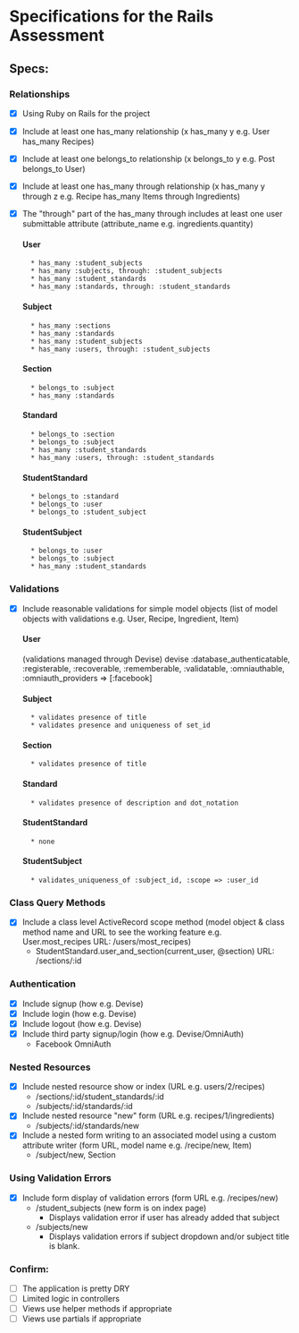 # Specifications for the Rails Assessment

## Specs:

### Relationships

- [x] Using Ruby on Rails for the project
- [x] Include at least one has_many relationship (x has_many y e.g. User has_many Recipes)
- [x] Include at least one belongs_to relationship (x belongs_to y e.g. Post belongs_to User)
- [x] Include at least one has_many through relationship (x has_many y through z e.g. Recipe has_many Items through Ingredients)
- [x] The "through" part of the has_many through includes at least one user submittable attribute (attribute_name e.g. ingredients.quantity)

    #### User 
        * has_many :student_subjects
        * has_many :subjects, through: :student_subjects
        * has_many :student_standards
        * has_many :standards, through: :student_standards

    #### Subject
        * has_many :sections
        * has_many :standards
        * has_many :student_subjects
        * has_many :users, through: :student_subjects

    #### Section
        * belongs_to :subject
        * has_many :standards

    #### Standard
        * belongs_to :section
        * belongs_to :subject
        * has_many :student_standards
        * has_many :users, through: :student_standards

    #### StudentStandard
        * belongs_to :standard
        * belongs_to :user
        * belongs_to :student_subject
    
    #### StudentSubject
        * belongs_to :user 
        * belongs_to :subject
        * has_many :student_standards
    
 ### Validations

- [x] Include reasonable validations for simple model objects (list of model objects with validations e.g. User, Recipe, Ingredient, Item)
   
    #### User
    (validations managed through Devise)
    devise :database_authenticatable, :registerable,
         :recoverable, :rememberable, :validatable,
         :omniauthable, :omniauth_providers => [:facebook]

    #### Subject
        * validates presence of title
        * validates presence and uniqueness of set_id

    #### Section
        * validates presence of title
    
    #### Standard
        * validates presence of description and dot_notation

    #### StudentStandard
        * none
    
    #### StudentSubject
        * validates_uniqueness_of :subject_id, :scope => :user_id

### Class Query Methods
- [x] Include a class level ActiveRecord scope method (model object & class method name and URL to see the working feature e.g. User.most_recipes URL: /users/most_recipes)
    * StudentStandard.user_and_section(current_user, @section) URL: /sections/:id

### Authentication
- [x] Include signup (how e.g. Devise)
- [x] Include login (how e.g. Devise)
- [x] Include logout (how e.g. Devise)
- [x] Include third party signup/login (how e.g. Devise/OmniAuth)
    * Facebook OmniAuth

### Nested Resources
- [x] Include nested resource show or index (URL e.g. users/2/recipes)
    * /sections/:id/student_standards/:id
    * /subjects/:id/standards/:id
- [x] Include nested resource "new" form (URL e.g. recipes/1/ingredients)
    * /subjects/:id/standards/new
- [x] Include a nested form writing to an associated model using a custom attribute writer (form URL, model name e.g. /recipe/new, Item)
    * /subject/new, Section

### Using Validation Errors
- [x] Include form display of validation errors (form URL e.g. /recipes/new)
    * /student_subjects (new form is on index page)
        * Displays validation error if user has already added that subject
    * /subjects/new
        * Displays validation errors if subject dropdown and/or subject title is blank.

### Confirm:
- [ ] The application is pretty DRY
- [ ] Limited logic in controllers
- [ ] Views use helper methods if appropriate
- [ ] Views use partials if appropriate